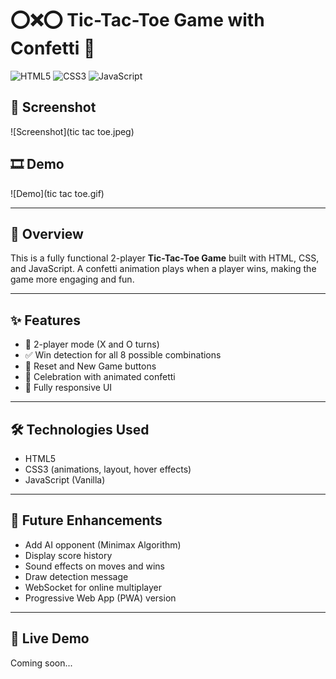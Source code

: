 # ⭕❌⭕ Tic-Tac-Toe Game with Confetti 🎉

![HTML5](https://img.shields.io/badge/HTML5-E34F26?style=for-the-badge&logo=html5)
![CSS3](https://img.shields.io/badge/CSS3-1572B6?style=for-the-badge&logo=css3)
![JavaScript](https://img.shields.io/badge/JavaScript-F7DF1E?style=for-the-badge&logo=javascript&logoColor=black)

## 📸 Screenshot
![Screenshot](tic tac toe.jpeg)

## 🎞️ Demo
![Demo](tic tac toe.gif)

---

## 📖 Overview
This is a fully functional 2-player **Tic-Tac-Toe Game** built with HTML, CSS, and JavaScript. A confetti animation plays when a player wins, making the game more engaging and fun.

---

## ✨ Features
- 🧠 2-player mode (X and O turns)  
- ✅ Win detection for all 8 possible combinations  
- 🔄 Reset and New Game buttons  
- 🎉 Celebration with animated confetti  
- 📱 Fully responsive UI

---

## 🛠️ Technologies Used
- HTML5  
- CSS3 (animations, layout, hover effects)  
- JavaScript (Vanilla)

---

## 🌱 Future Enhancements
- Add AI opponent (Minimax Algorithm)  
- Display score history  
- Sound effects on moves and wins  
- Draw detection message  
- WebSocket for online multiplayer  
- Progressive Web App (PWA) version

---

## 🔗 Live Demo  
Coming soon...
